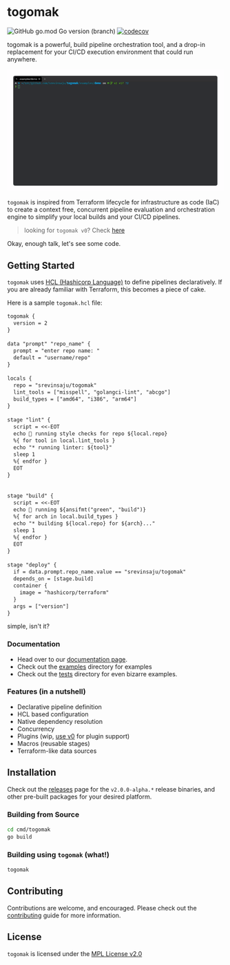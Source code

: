 # togomak 

![GitHub go.mod Go version (branch)](https://img.shields.io/github/go-mod/go-version/srevinsaju/togomak/v1)
[![codecov](https://codecov.io/github/srevinsaju/togomak/branch/v1/graph/badge.svg?token=ABSszEKbdK)](https://codecov.io/github/srevinsaju/togomak)

togomak is a powerful, build pipeline orchestration tool, and a drop-in 
replacement for your CI/CD execution environment that could run anywhere. 

![Demo](./examples/demo/screenrecord.gif)


`togomak` is inspired from Terraform lifecycle for infrastructure as code (IaC) 
to create a context free, concurrent pipeline evaluation and orchestration engine
to simplify your local builds and your CI/CD pipelines. 

> looking for `togomak v0`? Check [here][v0]


Okay, enough talk, let's see some code.

## Getting Started

`togomak` uses [HCL (Hashicorp Language)][hcl] to define pipelines 
declaratively. If you are already familiar with Terraform, this becomes
a piece of cake. 

Here is a sample `togomak.hcl` file:
```hcl 
togomak {
  version = 2
}

data "prompt" "repo_name" {
  prompt = "enter repo name: "
  default = "username/repo"
}

locals {
  repo = "srevinsaju/togomak"
  lint_tools = ["misspell", "golangci-lint", "abcgo"]
  build_types = ["amd64", "i386", "arm64"]
}

stage "lint" {
  script = <<-EOT
  echo 💅 running style checks for repo ${local.repo}
  %{ for tool in local.lint_tools }
  echo "* running linter: ${tool}"
  sleep 1
  %{ endfor }
  EOT
}


stage "build" {
  script = <<-EOT
  echo 👷 running ${ansifmt("green", "build")}
  %{ for arch in local.build_types }
  echo "* building ${local.repo} for ${arch}..."
  sleep 1
  %{ endfor }
  EOT
}

stage "deploy" {
  if = data.prompt.repo_name.value == "srevinsaju/togomak"
  depends_on = [stage.build]
  container {
    image = "hashicorp/terraform"
  }
  args = ["version"]
}
```

simple, isn't it?

### Documentation
* Head over to our [documentation page](https://togomak.srev.in). 
* Check out the [examples](./examples) directory for examples
* Check out the [tests](./tests/tests) directory for even bizarre examples.

### Features (in a nutshell)
* Declarative pipeline definition
* HCL based configuration
* Native dependency resolution
* Concurrency
* Plugins (wip, [use v0][v0] for plugin support)
* Macros (reusable stages)
* Terraform-like data sources

## Installation 
Check out the [releases](https://github.com/srevinsaju/togomak/releases) page
for the `v2.0.0-alpha.*` release binaries, and other pre-built packages for your 
desired platform.

### Building from Source
```bash
cd cmd/togomak 
go build
```
### Building using `togomak` (what!)
```bash 
togomak
```

## Contributing
Contributions are welcome, and encouraged. Please check out the
[contributing](./docs/src/contributing.md) guide for more information.

## License
`togomak` is licensed under the [MPL License v2.0](LICENSE)

[hcl]: https://github.com/hashicorp/hcl
[v0]: https://github.com/srevinsaju/togomak/tree/main



